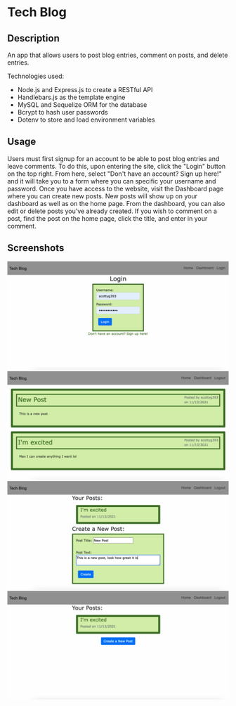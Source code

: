 # Tech Blog
            
## Description
An app that allows users to post blog entries, comment on posts, and delete entries. 

Technologies used:

- Node.js and Express.js to create a RESTful API
- Handlebars.js as the template engine
- MySQL and Sequelize ORM for the database
- Bcrypt to hash user passwords
- Dotenv to store and load environment variables

                    
## Usage
Users must first signup for an account to be able to post blog entries and leave comments. To do this, upon entering the site, click the "Login" button on the top right. From here, select "Don't have an account? Sign up here!" and it will take you to a form where you can specific your username and password. Once you have access to the website, visit the Dashboard page where you can create new posts. New posts will show up on your dashboard as well as on the home page. From the dashboard, you can also edit or delete posts you've already created. If you wish to comment on a post, find the post on the home page, click the title, and enter in your comment. 

## Screenshots
![screenshot](/images/ss1.png)
![screenshot](/images/ss2.png)
![screenshot](/images/ss3.png)
![screenshot](/images/ss4.png)